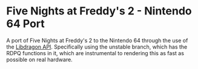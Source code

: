 # Five Nights at Freddy's 2 - Nintendo 64 Port
A port of Five Nights at Freddy's 2 to the Nintendo 64 through the use
of the [Libdragon API](https://github.com/DragonMinded/libdragon). Specifically
using the unstable branch, which has the RDPQ functions in it, which are
instrumental to rendering this as fast as possible on real hardware.
